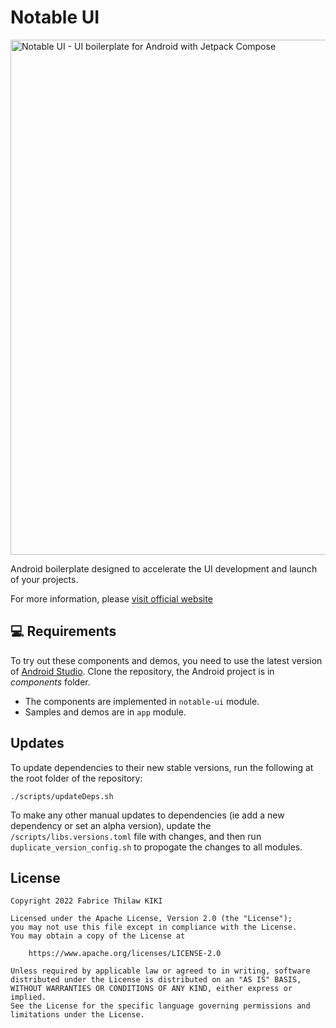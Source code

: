 # Notable UI
<img src="readme/samples_montage.gif" alt="Notable UI - UI boilerplate for Android with Jetpack Compose" width="824" />

Android boilerplate designed to accelerate the UI development and launch of your projects.

For more information, please [visit official website](https://notableui.com)

💻 Requirements
------------
To try out these components and demos, you need to use the latest version of [Android Studio](https://developer.android.com/studio).
Clone the repository, the Android project is in *components* folder.

* The components are implemented in `notable-ui` module.
* Samples and demos are in `app` module.

## Updates

To update dependencies to their new stable versions, run the following at the root folder of the repository:

```
./scripts/updateDeps.sh
```

To make any other manual updates to dependencies (ie add a new dependency or set an alpha version), update the `/scripts/libs.versions.toml` file with changes, and then run `duplicate_version_config.sh` to propogate the changes to all modules.

## License
```
Copyright 2022 Fabrice Thilaw KIKI

Licensed under the Apache License, Version 2.0 (the "License");
you may not use this file except in compliance with the License.
You may obtain a copy of the License at

    https://www.apache.org/licenses/LICENSE-2.0

Unless required by applicable law or agreed to in writing, software
distributed under the License is distributed on an "AS IS" BASIS,
WITHOUT WARRANTIES OR CONDITIONS OF ANY KIND, either express or implied.
See the License for the specific language governing permissions and
limitations under the License.
```
